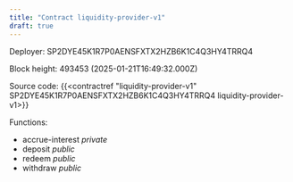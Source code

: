 ```yaml
---
title: "Contract liquidity-provider-v1"
draft: true
---
```

Deployer: SP2DYE45K1R7P0AENSFXTX2HZB6K1C4Q3HY4TRRQ4


 



Block height: 493453 (2025-01-21T16:49:32.000Z)

Source code: {{<contractref "liquidity-provider-v1" SP2DYE45K1R7P0AENSFXTX2HZB6K1C4Q3HY4TRRQ4 liquidity-provider-v1>}}

Functions:

* accrue-interest _private_
* deposit _public_
* redeem _public_
* withdraw _public_
